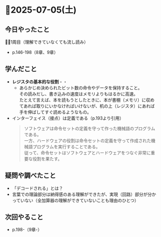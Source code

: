 # 📅2025-07-05(土)

## 今日やったこと
🚶‍♂️1周目（理解できていなくても流し読み）
- p.146-198（8章、9章）

## 学んだこと
- **レジスタの基本的な役割**・・
    - あらかじめ決められたビット数の命令やデータを保持すること。<br>その読みだし、書き込みの速度はメモリよりもはるかに高速。  
    たとえて言えば、本を読もうとしたときに、本が書棚（メモリ）に収めてあれば取りにいかなければいけないが、机の上（レジスタ）にあれば手を伸ばしてすぐ読めるようなもの。
- インターフェイス（接点）は定義である（p.193より引用）
    >ソフトウェアは命令セットの定義を守って作った機械語のプログラムである。  
    一方、ハードウェアの役割は命令セットの定義を守って作成された機械語プログラムを実行することである。  
    従って、命令セットはソフトウェアとハードウェアをつなぐ非常に重要な役割を果たす。

## 疑問や調べたこと
- 「デコードされる」とは？
- 言葉での理論部分は納得感のある理解ができたが、実現（回路）部分が分かっていない（全加算器の理解ができていないことも理由のひとつ）

## 次回やること
- p.198-（9章-）